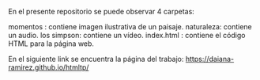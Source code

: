En el presente repositorio se puede observar 4 carpetas:

momentos : contiene imagen ilustrativa de un paisaje. 
naturaleza: contiene un audio. 
los simpson: contiene un vídeo. 
index.html : contiene el código HTML para la página web. 

En el siguiente link se encuentra la página del trabajo:
https://daiana-ramirez.github.io/htmltp/
